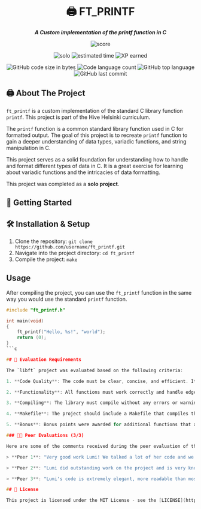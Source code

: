 <h1 align="center">
	🖨️  FT_PRINTF
</h1>

<p align="center">
	<b><i>A Custom implementation of the printf function in C</i></b><br>
</p>

<p align="center">
    <img alt="score" src="https://img.shields.io/badge/score-100%2F100-brightgreen" />
<p align="center">
    <img alt="solo" src="https://img.shields.io/badge/solo-yellow" />
    <img alt="estimated time" src="https://img.shields.io/badge/estimation-70%20hours-blue" />
    <img alt="XP earned" src="https://img.shields.io/badge/XP-882-orange" />
<p align="center">
	<img alt="GitHub code size in bytes" src="https://img.shields.io/github/languages/code-size/lkilpela/ft_printf?color=lightblue" />
	<img alt="Code language count" src="https://img.shields.io/github/languages/count/lkilpela/ft_printf?color=yellow" />
	<img alt="GitHub top language" src="https://img.shields.io/github/languages/top/lkilpela/ft_printf?color=blue" />
	<img alt="GitHub last commit" src="https://img.shields.io/github/last-commit/lkilpela/ft_printf?color=green" />
</p>

## 🖨️ About The Project

`ft_printf` is a custom implementation of the standard C library function `printf`. This project is part of the Hive Helsinki curriculum.

The `printf` function is a common standard library function used in C for formatted output. The goal of this project is to recreate `printf` function to gain a deeper understanding of data types, variadic functions, and string manipulation in C.

This project serves as a solid foundation for understanding how to handle and format different types of data in C. It is a great exercise for learning about variadic functions and the intricacies of data formatting.

This project was completed as a **solo project**.

## 🏁 Getting Started

## 🛠️ Installation & Setup

1. Clone the repository: `git clone https://github.com/username/ft_printf.git`
2. Navigate into the project directory: `cd ft_printf`
3. Compile the project: `make`

## Usage

After compiling the project, you can use the `ft_printf` function in the same way you would use the standard `printf` function.

```c
#include "ft_printf.h"

int main(void)
{
    ft_printf("Hello, %s!", "world");
    return (0);
}
```c

## 📝 Evaluation Requirements

The `libft` project was evaluated based on the following criteria:

1. **Code Quality**: The code must be clear, concise, and efficient. It should be well-organized and easy to read.

2. **Functionality**: All functions must work correctly and handle edge cases. The library should not have any memory leaks.

3. **Compiling**: The library must compile without any errors or warnings.

4. **Makefile**: The project should include a Makefile that compiles the library and includes rules like `all`, `clean`, `fclean`, and `re`.

5. **Bonus**: Bonus points were awarded for additional functions that are useful for the rest of the program.

### 🧑‍💻 Peer Evaluations (3/3)

Here are some of the comments received during the peer evaluation of the `libft` project:

> **Peer 1**: "Very good work Lumi! We talked a lot of her code and we made tests and all worked well. Code is easy to read and all solutions were very nice and easy to understand. Good luck to next evaluation!"

> **Peer 2**: "Lumi did outstanding work on the project and is very knowledgable about all of the code we checked together. She was easily able to describe how her code works, and dissect the different portions down to the correct type of return values to be outputted. I learned a bit more about NULL , and when and where to use it! Keep up the great work."

> **Peer 3**: "Lumi's code is extremely elegant, more readable than most I've seen so far. I feel I learnt a lot from seeing her syntax. Code all works and passes the norm, good luck with the rest of the evaluations!"

## 📜 License

This project is licensed under the MIT License - see the [LICENSE](https://github.com/lkilpela/libft/blob/main/docs/LICENSE) file for details.